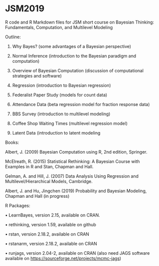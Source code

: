 # JSM2019
R code and R Markdown files for JSM short course on 
Bayesian Thinking: Fundamentals, Computation, and Multilevel Modeling

Outline:

1. Why Bayes?
(some advantages of a Bayesian perspective)

2. Normal Inference
(introduction to the Bayesian paradigm and computation)

3. Overview of Bayesian Computation
(discussion of computational strategies and software)

4. Regression
(introduction to Bayesian regression)

5. Federalist Paper Study
(models for count data)

6. Attendance Data
(beta regression model for fraction response data)

7. BBS Survey
(introduction to multilevel modeling)

8. Coffee Shop Waiting Times
(multilevel regression model)

9.  Latent Data
(introduction to latent modeling

Books:

Albert, J. (2009) Bayesian Computation using R, 2nd edition, Springer.

McElreath, R. (2015) Statistical Rethinking: A Bayesian Course with Examples in R and Stan, Chapman and Hall.

Gelman, A. and Hill, J. (2007) Data Analysis Using Regression and Multilevel/Hierarchical Models, Cambridge.

Albert, J. and Hu, Jingchen (2019) Probability and Bayesian Modeling, Chapman and Hall (in progress) 


R Packages:

• LearnBayes, version 2.15, available on CRAN.

• rethinking, version 1.59, available on github

• rstan, version 2.18.2, available on CRAN

• rstanarm, version 2.18.2, available on CRAN

• runjags, version 2.04-2, available on CRAN (also need JAGS software
available on https://sourceforge.net/projects/mcmc-jags)
